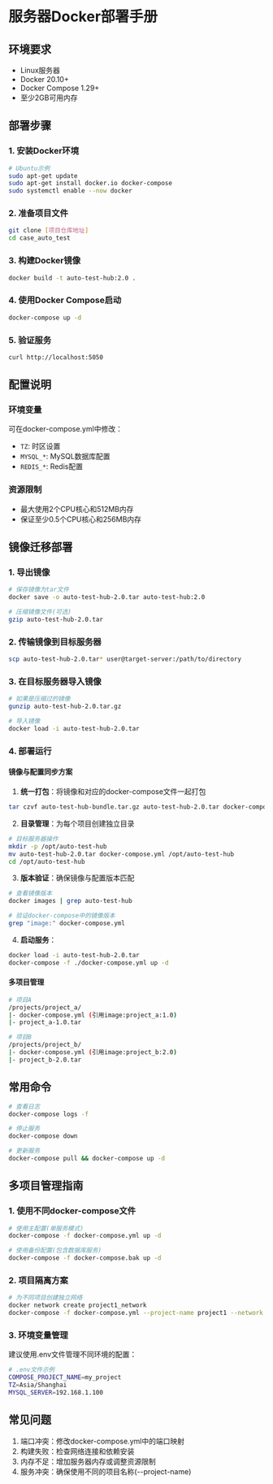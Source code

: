 # 服务器Docker部署手册

## 环境要求

- Linux服务器
- Docker 20.10+
- Docker Compose 1.29+
- 至少2GB可用内存

## 部署步骤

### 1. 安装Docker环境

```bash
# Ubuntu示例
sudo apt-get update
sudo apt-get install docker.io docker-compose
sudo systemctl enable --now docker
```

### 2. 准备项目文件

```bash
git clone [项目仓库地址]
cd case_auto_test
```

### 3. 构建Docker镜像

```bash
docker build -t auto-test-hub:2.0 .
```

### 4. 使用Docker Compose启动

```bash
docker-compose up -d
```

### 5. 验证服务

```bash
curl http://localhost:5050
```

## 配置说明

### 环境变量

可在docker-compose.yml中修改：

- `TZ`: 时区设置
- `MYSQL_*`: MySQL数据库配置
- `REDIS_*`: Redis配置

### 资源限制

- 最大使用2个CPU核心和512MB内存
- 保证至少0.5个CPU核心和256MB内存

## 镜像迁移部署

### 1. 导出镜像

```bash
# 保存镜像为tar文件
docker save -o auto-test-hub-2.0.tar auto-test-hub:2.0

# 压缩镜像文件(可选)
gzip auto-test-hub-2.0.tar
```

### 2. 传输镜像到目标服务器

```bash
scp auto-test-hub-2.0.tar* user@target-server:/path/to/directory
```

### 3. 在目标服务器导入镜像

```bash
# 如果是压缩过的镜像
gunzip auto-test-hub-2.0.tar.gz

# 导入镜像
docker load -i auto-test-hub-2.0.tar
```

### 4. 部署运行

#### 镜像与配置同步方案

1. **统一打包**：将镜像和对应的docker-compose文件一起打包

```bash
tar czvf auto-test-hub-bundle.tar.gz auto-test-hub-2.0.tar docker-compose.yml
```

2. **目录管理**：为每个项目创建独立目录

```bash
# 目标服务器操作
mkdir -p /opt/auto-test-hub
mv auto-test-hub-2.0.tar docker-compose.yml /opt/auto-test-hub
cd /opt/auto-test-hub
```

3. **版本验证**：确保镜像与配置版本匹配

```bash
# 查看镜像版本
docker images | grep auto-test-hub

# 验证docker-compose中的镜像版本
grep "image:" docker-compose.yml
```

4. **启动服务**：

```bash
docker load -i auto-test-hub-2.0.tar
docker-compose -f ./docker-compose.yml up -d
```

#### 多项目管理

```bash
# 项目A
/projects/project_a/
|- docker-compose.yml (引用image:project_a:1.0)
|- project_a-1.0.tar

# 项目B
/projects/project_b/
|- docker-compose.yml (引用image:project_b:2.0)
|- project_b-2.0.tar
```

## 常用命令

```bash
# 查看日志
docker-compose logs -f

# 停止服务
docker-compose down

# 更新服务
docker-compose pull && docker-compose up -d
```

## 多项目管理指南

### 1. 使用不同docker-compose文件

```bash
# 使用主配置(单服务模式)
docker-compose -f docker-compose.yml up -d

# 使用备份配置(包含数据库服务)
docker-compose -f docker-compose.bak up -d
```

### 2. 项目隔离方案

```bash
# 为不同项目创建独立网络
docker network create project1_network
docker-compose -f docker-compose.yml --project-name project1 --network project1_network up -d
```

### 3. 环境变量管理

建议使用.env文件管理不同环境的配置：

```bash
# .env文件示例
COMPOSE_PROJECT_NAME=my_project
TZ=Asia/Shanghai
MYSQL_SERVER=192.168.1.100
```

## 常见问题

1. 端口冲突：修改docker-compose.yml中的端口映射
2. 构建失败：检查网络连接和依赖安装
3. 内存不足：增加服务器内存或调整资源限制
4. 服务冲突：确保使用不同的项目名称(--project-name)
